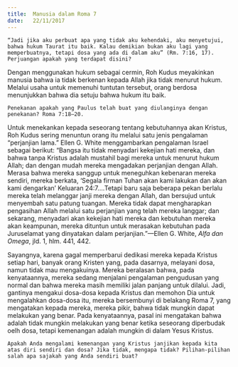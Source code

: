 ```yaml
---
title:  Manusia dalam Roma 7
date:   22/11/2017
---
```


`“Jadi jika aku perbuat apa yang tidak aku kehendaki, aku menyetujui, bahwa hukum Taurat itu baik. Kalau demikian bukan aku lagi yang memperbuatnya, tetapi dosa yang ada di dalam aku” (Rm. 7:16, 17). Perjuangan apakah yang terdapat disini?`

Dengan menggunakan hukum sebagai cermin, Roh Kudus meyakinkan manusia bahwa ia tidak berkenan kepada Allah jika tidak menurut hukum. Melalui usaha untuk memenuhi tuntutan tersebut, orang berdosa menunjukkan bahwa dia setuju bahwa hukum itu baik.

`Penekanan apakah yang Paulus telah buat yang diulanginya dengan penekanan? Roma 7:18–20.`

Untuk menekankan kepada seseorang tentang kebutuhannya akan Kristus, Roh Kudus sering menuntun orang itu melalui satu jenis pengalaman “perjanjian lama.” Ellen G. White menggambarkan pengalaman Israel sebagai berikut: “Bangsa itu tidak menyadari kekejian hati mereka, dan bahwa tanpa Kristus adalah mustahil bagi mereka untuk menurut hukum Allah; dan dengan mudah mereka mengadakan perjanjian dengan Allah. Merasa bahwa mereka sanggup untuk meneguhkan kebenaran mereka sendiri, mereka berkata, ‘Segala firman Tuhan akan kami lakukan dan akan kami dengarkan’ Keluaran 24:7….Tetapi baru saja beberapa pekan berlalu mereka telah melanggar janji mereka dengan Allah, dan bersujud untuk menyembah satu patung tuangan. Mereka tidak dapat mengharapkan pengasihan Allah melalui satu perjanjian yang telah mereka langgar; dan sekarang, menyadari akan kekejian hati mereka dan kebutuhan mereka akan keampunan, mereka dituntun untuk merasakan kebutuhan pada Juruselamat yang dinyatakan dalam perjanjian.”—Ellen G. White, *Alfa dan Omega*, jld. 1, hlm. 441, 442.

Sayangnya, karena gagal memperbarui dedikasi mereka kepada Kristus setiap hari, banyak orang Kristen yang, pada dasarnya, melayani dosa, namun tidak mau mengakuinya. Mereka beralasan bahwa, pada kenyataannya, mereka sedang menjalani pengalaman pengudusan yang normal dan bahwa mereka masih memiliki jalan panjang untuk dilalui. Jadi, gantinya mengakui dosa-dosa kepada Kristus dan memohon Dia untuk mengalahkan dosa-dosa itu, mereka bersembunyi di belakang Roma 7, yang mengatakan kepada mereka, mereka pikir, bahwa tidak mungkin dapat melakukan yang benar. Pada kenyataannya, pasal ini mengatakan bahwa adalah tidak mungkin melakukan yang benar ketika seseorang diperbudak oelh dosa, tetapi kemenangan adalah mungkin di dalam Yesus Kristus.

`Apakah Anda mengalami kemenangan yang Kristus janjikan kepada kita atas diri sendiri dan dosa? Jika tidak, mengapa tidak? Pilihan-pilihan salah apa sajakah yang Anda sendiri buat?`
